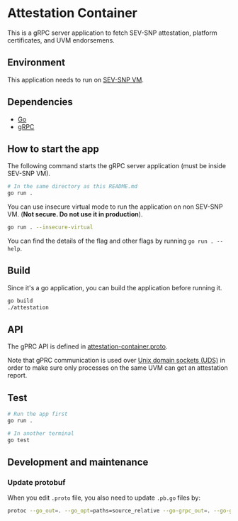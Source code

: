 # Attestation Container

This is a gRPC server application to fetch SEV-SNP attestation, platform certificates, and UVM endorsemens.

## Environment

This application needs to run on [SEV-SNP VM](https://www.amd.com/system/files/TechDocs/SEV-SNP-strengthening-vm-isolation-with-integrity-protection-and-more.pdf).

## Dependencies

- [Go](https://go.dev/doc/install)
- [gRPC](https://grpc.io/docs/languages/go/quickstart/)

## How to start the app

The following command starts the gRPC server application (must be inside SEV-SNP VM).

```bash
# In the same directory as this README.md
go run .
```

You can use insecure virtual mode to run the application on non SEV-SNP VM.
(**Not secure. Do not use it in production**).

```bash
go run . --insecure-virtual
```

You can find the details of the flag and other flags by running `go run . --help`.

## Build

Since it's a go application, you can build the application before running it.

```bash
go build
./attestation
```

## API

The gPRC API is defined in [attestation-container.proto](./protobuf/attestation-container.proto).

Note that gPRC communication is used over [Unix domain sockets (UDS)](https://en.wikipedia.org/wiki/Unix_domain_socket) in order to make sure only processes on the same UVM can get an attestation report.

## Test

```bash
# Run the app first
go run .

# In another terminal
go test
```

## Development and maintenance

### Update protobuf

When you edit `.proto` file, you also need to update `.pb.go` files by:

```bash
protoc --go_out=. --go_opt=paths=source_relative --go-grpc_out=. --go-grpc_opt=paths=source_relative protobuf/attestation-container.proto
```
